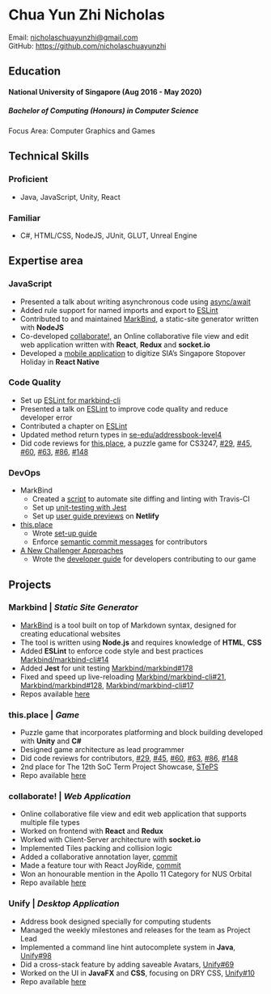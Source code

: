 # Chua Yun Zhi Nicholas

Email: nicholaschuayunzhi@gmail.com  
GitHub: <https://github.com/nicholaschuayunzhi>

## Education

#### National University of Singapore (Aug 2016 - May 2020)
##### Bachelor of Computing (Honours) in Computer Science
Focus Area: Computer Graphics and Games

## Technical Skills

### Proficient
* Java, JavaScript, Unity, React

### Familiar
* C#, HTML/CSS, NodeJS, JUnit, GLUT, Unreal Engine

## Expertise area

### JavaScript
- Presented a talk about writing asynchronous code using [async/await](https://github.com/nus-cs3281/2018/issues/93)
- Added rule support for named imports and export to [ESLint](https://github.com/eslint/eslint/pull/9876)
- Contributed to and maintained [MarkBind](https://github.com/MarkBind/markbind), a static-site generator written with **NodeJS**
- Co-developed [collaborate!](https://github.com/goweiwen/collaborate), an Online collaborative file view and edit web application written with **React**, **Redux** and **socket.io**
- Developed a [mobile application](https://github.com/FausticSun/WHYN-SIA-App-Challenge) to digitize SIA’s Singapore Stopover Holiday in **React Native**

### Code Quality
- Set up [ESLint for markbind-cli](https://github.com/MarkBind/markbind-cli/pull/14)
- Presented a talk on [ESLint](https://github.com/nus-cs3281/2018/issues/20) to improve code quality and reduce developer error
- Contributed a chapter on [ESLint](https://github.com/se-edu/learningresources/pull/38)
- Updated method return types in [se-edu/addressbook-level4](https://github.com/se-edu/addressbook-level4/pull/836)
- Did code reviews for [this.place](https://github.com/this-place/this.place), a puzzle game for CS3247, [#29](https://github.com/this-place/this.place/pull/29), [#45](https://github.com/this-place/this.place/pull/45),
[#60](https://github.com/this-place/this.place/pull/60), [#63](https://github.com/this-place/this.place/pull/63),
[#86](https://github.com/this-place/this.place/pull/86), [#148](https://github.com/this-place/this.place/pull/148)

### DevOps
- MarkBind
  - Created a [script](https://github.com/MarkBind/markbind-cli/pull/36) to automate site diffing and linting with Travis-CI
  - Set up [unit-testing with Jest](https://github.com/MarkBind/markbind/pull/178)
  - Set up [user guide previews](https://github.com/MarkBind/markbind/pull/190) on **Netlify**
- [this.place](https://github.com/this-place/this.place)
  - Wrote [set-up guide](https://github.com/this-place/this.place#contributing)
  - Enforce [semantic commit messages](https://github.com/this-place/this.place#contributing) for contributors
- [A New Challenger Approaches](https://github.com/Ganglion/ANewChallengerApproaches)
  - Wrote the [developer guide](https://github.com/Ganglion/ANewChallengerApproaches/commit/cdceadf4721565c644d848de2e3563903996098c) for developers contributing to our game

## Projects

### Markbind | *Static Site Generator*
* [MarkBind](https://markbind.github.io/) is a tool built on top of Markdown syntax, designed for creating educational websites
* The tool is written using **Node.js** and requires knowledge of **HTML**, **CSS**
* Added **ESLint** to enforce code style and best practices [Markbind/markbind-cli#14](https://github.com/MarkBind/markbind-cli/pull/14)
* Added **Jest** for unit testing [Markbind/markbind#178](https://github.com/MarkBind/markbind/pull/178)
* Fixed and speed up live-reloading [Markbind/markbind-cli#21](https://github.com/MarkBind/markbind-cli/pull/21), [Markbind/markbind#128](https://github.com/MarkBind/markbind/pull/128), [Markbind/markbind-cli#17](https://github.com/MarkBind/markbind-cli/pull/17)
* Repos available [here](https://github.com/MarkBind)

### this.place | *Game*
* Puzzle game that incorporates platforming and block building developed with **Unity** and **C#**
* Designed game architecture as lead programmer
* Did code reviews for contributors, [#29](https://github.com/this-place/this.place/pull/29), [#45](https://github.com/this-place/this.place/pull/45),
[#60](https://github.com/this-place/this.place/pull/60), [#63](https://github.com/this-place/this.place/pull/63),
[#86](https://github.com/this-place/this.place/pull/86), [#148](https://github.com/this-place/this.place/pull/148)
* 2nd place for The 12th SoC Term Project Showcase, [STePS](http://isteps.comp.nus.edu.sg/event/12th-steps/module/CS3247/project/4)
* Repo available [here](https://github.com/this-place/this.place)

### collaborate! |  *Web Application*
* Online collaborative file view and edit web application that supports multiple file types
* Worked on frontend with **React** and **Redux**
* Worked with Client-Server architecture with **socket.io**
* Implemented Tiles packing and collision logic
* Added a collaborative annotation layer, [commit](https://github.com/goweiwen/collaborate/commit/ddd1d64d4a3618a7130af8912f0f343ab37fae1d)
* Made a feature tour with React JoyRide, [commit](https://github.com/goweiwen/collaborate/commit/3b785186f4c65672b6681fb7680b91ece8c0ef0d)
* Won an honourable mention in the Apollo 11 Category for NUS Orbital
* Repo available [here](https://github.com/goweiwen/collaborate)

### Unify | *Desktop Application*
* Address book designed specially for computing students
* Managed the weekly milestones and releases for the team as Project Lead
* Implemented a command line hint autocomplete system in **Java**, [Unify#98](https://github.com/CS2103AUG2017-W11-B4/main/pull/98)
* Did a cross-stack feature by adding saveable Avatars, [Unify#69](https://github.com/CS2103AUG2017-W11-B4/main/pull/69)
* Worked on the UI in **JavaFX** and **CSS**, focusing on DRY CSS, [Unify#10](https://github.com/CS2103AUG2017-W11-B4/main/pull/10)
* Repo available [here](https://github.com/CS2103AUG2017-W11-B4/main)

